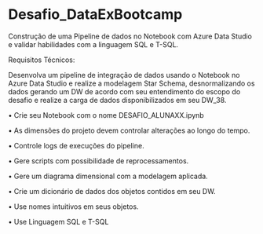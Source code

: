 # Desafio_DataExBootcamp
Construção de uma Pipeline de dados no Notebook com Azure Data Studio e validar habilidades com a linguagem SQL e T-SQL.

Requisitos Técnicos:

Desenvolva um pipeline de integração de dados usando o Notebook no 
Azure Data Studio e realize a modelagem Star Schema, desnormalizando
os dados gerando um DW de acordo com seu entendimento do escopo do 
desafio e realize a carga de dados disponibilizados em seu DW_38.

• Crie seu Notebook com o nome DESAFIO_ALUNAXX.ipynb

• As dimensões do projeto devem controlar alterações ao longo do 
tempo.

• Controle logs de execuções do pipeline.

• Gere scripts com possibilidade de reprocessamentos.

• Gere um diagrama dimensional com a modelagem aplicada.

• Crie um dicionário de dados dos objetos contidos em seu DW.

• Use nomes intuitivos em seus objetos.

• Use Linguagem SQL e T-SQL



